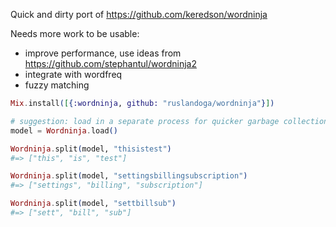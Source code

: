 Quick and dirty port of https://github.com/keredson/wordninja

Needs more work to be usable:
- improve performance, use ideas from https://github.com/stephantul/wordninja2
- integrate with wordfreq
- fuzzy matching

```elixir
Mix.install([{:wordninja, github: "ruslandoga/wordninja"}])

# suggestion: load in a separate process for quicker garbage collection
model = Wordninja.load()

Wordninja.split(model, "thisistest")
#=> ["this", "is", "test"]

Wordninja.split(model, "settingsbillingsubscription")
#=> ["settings", "billing", "subscription"]

Wordninja.split(model, "settbillsub")
#=> ["sett", "bill", "sub"]
```
